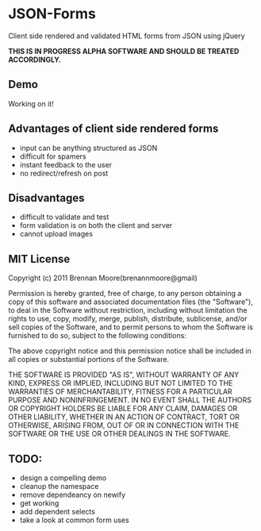 # JSON-Forms

Client side rendered and validated HTML forms from JSON using jQuery

**THIS IS IN PROGRESS ALPHA SOFTWARE AND SHOULD BE TREATED ACCORDINGLY.**

## Demo

Working on it!

## Advantages of client side rendered forms

- input can be anything structured as JSON
- difficult for spamers
- instant feedback to the user
- no redirect/refresh on post

## Disadvantages

- difficult to validate and test
- form validation is on both the client and server
- cannot upload images


## MIT License

Copyright (c) 2011 Brennan Moore(brenannmoore@gmail)

Permission is hereby granted, free of charge, to any person obtaining a copy of this software and associated documentation files (the "Software"), to deal in the Software without restriction, including without limitation the rights to use, copy, modify, merge, publish, distribute, sublicense, and/or sell copies of the Software, and to permit persons to whom the Software is furnished to do so, subject to the following conditions:

The above copyright notice and this permission notice shall be included in all copies or substantial portions of the Software.

THE SOFTWARE IS PROVIDED "AS IS", WITHOUT WARRANTY OF ANY KIND, EXPRESS OR IMPLIED, INCLUDING BUT NOT LIMITED TO THE WARRANTIES OF MERCHANTABILITY, FITNESS FOR A PARTICULAR PURPOSE AND NONINFRINGEMENT. IN NO EVENT SHALL THE AUTHORS OR COPYRIGHT HOLDERS BE LIABLE FOR ANY CLAIM, DAMAGES OR OTHER LIABILITY, WHETHER IN AN ACTION OF CONTRACT, TORT OR OTHERWISE, ARISING FROM, OUT OF OR IN CONNECTION WITH THE SOFTWARE OR THE USE OR OTHER DEALINGS IN THE SOFTWARE.


## TODO:

- design a compelling demo
- cleanup the namespace
- remove dependeancy on newify
- get working
- add dependent selects
- take a look at common form uses
